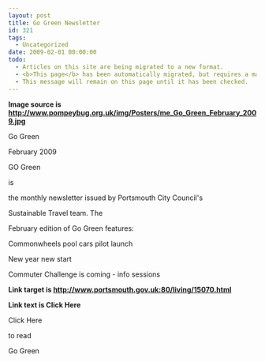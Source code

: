 ```yaml
---
layout: post
title: Go Green Newsletter
id: 321
tags:
  - Uncategorized
date: 2009-02-01 00:00:00
todo:
  - Articles on this site are being migrated to a new format.
  - <b>This page</b> has been automatically migrated, but requires a manual check-&amp;-tune to ensure the format and links all work as expected.
  - This message will remain on this page until it has been checked.
---
```


**Image source is http://www.pompeybug.org.uk/img/Posters/me_Go_Green_February_2009.jpg**

Go Green

February 2009

GO Green

 is

the monthly newsletter issued by Portsmouth City Council's

Sustainable Travel team. The

February edition of Go Green features: 

Commonwheels pool cars pilot launch

New year new start

Commuter Challenge is coming - info sessions

**Link target is http://www.portsmouth.gov.uk:80/living/15070.html**

**Link text is Click Here**

Click Here

to read

Go Green